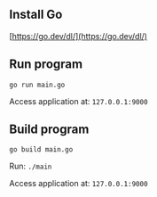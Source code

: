 ## Install Go

[https://go.dev/dl/](https://go.dev/dl/)

## Run program

`go run main.go`

Access application at:
`127.0.0.1:9000`

## Build program

`go build main.go`

Run:
`./main`

Access application at:
`127.0.0.1:9000`


## 
